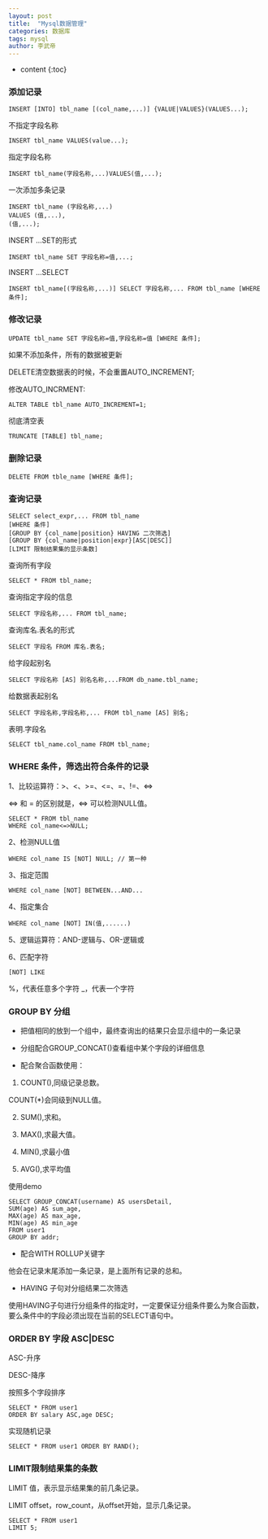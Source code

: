 ```yaml
---
layout: post 
title:  "Mysql数据管理" 
categories: 数据库 
tags: mysql 
author: 李武帝 
---
```


* content
{:toc}

### 添加记录

```
INSERT [INTO] tbl_name [(col_name,...)] {VALUE|VALUES}(VALUES...);
```
不指定字段名称
```
INSERT tbl_name VALUES(value...);
```
指定字段名称
```
INSERT tbl_name(字段名称,...)VALUES(值,...);
```
一次添加多条记录
```
INSERT tbl_name (字段名称,...)
VALUES (值,...),
(值,...);

```



INSERT ...SET的形式
```
INSERT tbl_name SET 字段名称=值,...;
```
INSERT ...SELECT
```
INSERT tbl_name[(字段名称,...)] SELECT 字段名称,... FROM tbl_name [WHERE 条件];
```
### 修改记录

```
UPDATE tbl_name SET 字段名称=值,字段名称=值 [WHERE 条件];
```
如果不添加条件，所有的数据被更新

DELETE清空数据表的时候，不会重置AUTO_INCREMENT;

修改AUTO_INCRMENT:
```
ALTER TABLE tbl_name AUTO_INCREMENT=1;
```
彻底清空表
```
TRUNCATE [TABLE] tbl_name;
```

### 删除记录
```
DELETE FROM tble_name [WHERE 条件];
```

### 查询记录

```
SELECT select_expr,... FROM tbl_name
[WHERE 条件]
[GROUP BY {col_name|position} HAVING 二次筛选]
[GROUP BY {col_name|position|expr}[ASC|DESC]]
[LIMIT 限制结果集的显示条数]
```
查询所有字段
```
SELECT * FROM tbl_name;
```
查询指定字段的信息
```
SELECT 字段名称,... FROM tbl_name;
```
查询库名.表名的形式
```
SELECT 字段名 FROM 库名.表名;
```
给字段起别名
```
SELECT 字段名称 [AS] 别名名称,...FROM db_name.tbl_name;
```
给数据表起别名
```
SELECT 字段名称,字段名称,... FROM tbl_name [AS] 别名;
```
表明.字段名
```
SELECT tbl_name.col_name FROM tbl_name;
```

### WHERE 条件，筛选出符合条件的记录

1、比较运算符：>、<、>=、<=、=、!=、<=>

   <=> 和 = 的区别就是，<=> 可以检测NULL值。

```
SELECT * FROM tbl_name
WHERE col_name<=>NULL;
```

2、检测NULL值
```
WHERE col_name IS [NOT] NULL; // 第一种
```
3、指定范围
```
WHERE col_name [NOT] BETWEEN...AND...
```
4、指定集合
```
WHERE col_name [NOT] IN(值,......)
```
5、逻辑运算符：AND-逻辑与、OR-逻辑或

6、匹配字符
```
[NOT] LIKE
```
%，代表任意多个字符
_，代表一个字符


### GROUP BY 分组

* 把值相同的放到一个组中，最终查询出的结果只会显示组中的一条记录

* 分组配合GROUP_CONCAT()查看组中某个字段的详细信息

* 配合聚合函数使用：

1. COUNT(),同级记录总数。

COUNT(*)会同级到NULL值。

2. SUM(),求和。

3. MAX(),求最大值。

4. MIN(),求最小值

5. AVG(),求平均值

使用demo

```
SELECT GROUP_CONCAT(username) AS usersDetail,
SUM(age) AS sum_age,
MAX(age) AS max_age,
MIN(age) AS min_age
FROM user1
GROUP BY addr;
```

* 配合WITH ROLLUP关键字

他会在记录末尾添加一条记录，是上面所有记录的总和。

* HAVING 子句对分组结果二次筛选

使用HAVING子句进行分组条件的指定时，一定要保证分组条件要么为聚合函数，要么条件中的字段必须出现在当前的SELECT语句中。


### ORDER BY 字段 ASC|DESC

ASC-升序

DESC-降序

按照多个字段排序

```
SELECT * FROM user1
ORDER BY salary ASC,age DESC;
```

实现随机记录
```
SELECT * FROM user1 ORDER BY RAND();
```

### LIMIT限制结果集的条数

LIMIT 值，表示显示结果集的前几条记录。

LIMIT offset，row_count，从offset开始，显示几条记录。

```
SELECT * FROM user1
LIMIT 5;
```




